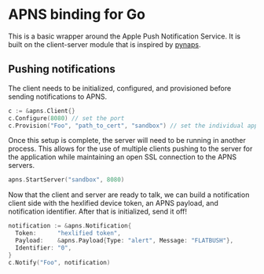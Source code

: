 APNS binding for Go
====================

This is a basic wrapper around the Apple Push Notification Service. It is built on the client-server module that is inspired by [pynaps](https://github.com/samuraisam/pyapns).


Pushing notifications
------------------
The client needs to be initialized, configured, and provisioned before sending notifications to APNS.
```go  
c := &apns.Client{}
c.Configure(8080) // set the port
c.Provision("Foo", "path_to_cert", "sandbox") // set the individual appId, path to .pem certificate, and environment
```    
Once this setup is complete, the server will need to be running in another process. This allows for the use of multiple clients pushing to the server for the application while maintaining an open SSL connection to the APNS servers.
```go
apns.StartServer("sandbox", 8080)
```    
Now that the client and server are ready to talk, we can build a notification client side with the hexlified device token, an APNS payload, and notification identifier. After that is initialized, send it off!

```go
notification := &apns.Notification{
  Token:      "hexlified token",
  Payload:    &apns.Payload{Type: "alert", Message: "FLATBUSH"},
  Identifier: "0",
}
c.Notify("Foo", notification)
```
